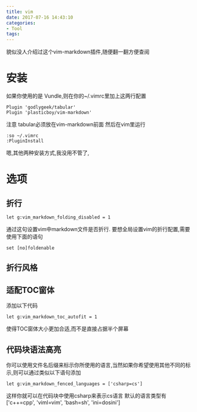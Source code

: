```yaml
---
title: vim
date: 2017-07-16 14:43:10
categories: 
- Tool
tags:
---
```


貌似没人介绍过这个vim-markdown插件,随便翻一翻方便查阅
# 安装
如果你使用的是 Vundle,则在你的~/.vimrc里加上这两行配置
```shell
Plugin 'godlygeek/tabular'
Plugin 'plasticboy/vim-markdown'
```
注意 tabular必须放在vim-markdown前面
然后在vim里运行
```shell
:so ~/.vimrc
:PluginInstall
```
嗯,其他两种安装方式,我没用不管了,

# 选项

## 折行
```viml
let g:vim_markdown_folding_disabled = 1
```
通过这句设置vim中markdown文件是否折行.
要想全局设置vim的折行配置,需要使用下面的语句
```viml
set [no]foldenable
```

## 折行风格
## 适配TOC窗体
添加以下代码
```viml
let g:vim_markdown_toc_autofit = 1
```
使得TOC窗体大小更加合适,而不是直接占据半个屏幕

## 代码块语法高亮
你可以使用文件名后缀来标示你所使用的语言,当然如果你希望使用其他不同的标示,则可以通过类似以下语句添加
```viml
let g:vim_markdown_fenced_languages = ['csharp=cs']
```
这样你就可以在代码块中使用csharp来表示cs语言
默认的语言类型有['c++=cpp', 'viml=vim', 'bash=sh', 'ini=dosini']

